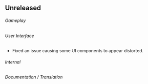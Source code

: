## Unreleased

###### Gameplay

###### User Interface
- Fixed an issue causing some UI components to appear distorted.

###### Internal

###### Documentation / Translation
